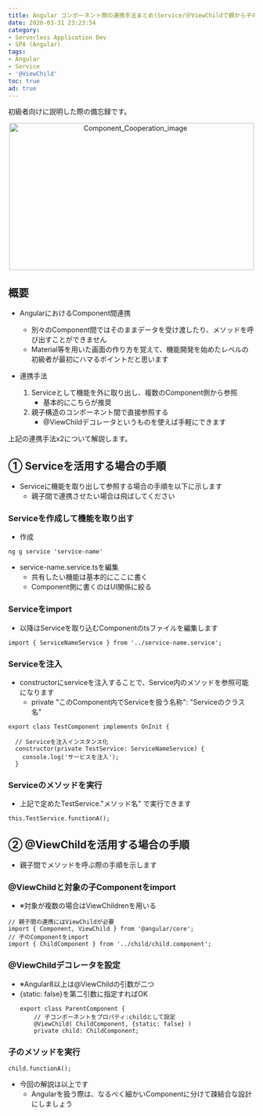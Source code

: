 ```yaml
---
title: Angular コンポーネント間の連携手法まとめ(Service/＠ViewChildで親から子のメソッドを呼出し)
date: 2020-03-31 23:23:54
category:
- Serverless Application Dev
- SPA (Angular)
tags:
- Angular
- Service
- '@ViewChild'
toc: true
ad: true
---
```


初級者向けに説明した際の備忘録です。

<div style="text-align:center;">
<img src="https://user-images.githubusercontent.com/41946222/78031914-28d0fa80-739f-11ea-83a7-ed40134c8aa0.png" height="300px" width="500px" alt="Component_Cooperation_image">
</div>

<!-- toc -->

## 概要
- AngularにおけるComponent間連携
    - 別々のComponent間ではそのままデータを受け渡したり、メソッドを呼び出すことができません
    - Material等を用いた画面の作り方を覚えて、機能開発を始めたレベルの初級者が最初にハマるポイントだと思います

- 連携手法
    1. Serviceとして機能を外に取り出し、複数のComponent側から参照
        - 基本的にこちらが推奨
    2. 親子構造のコンポーネント間で直接参照する
        - @ViewChildデコレータというものを使えば手軽にできます

上記の連携手法x2について解説します。

## ① Serviceを活用する場合の手順
- Serviceに機能を取り出して参照する場合の手順を以下に示します
    - 親子間で連携させたい場合は飛ばしてください

### Serviceを作成して機能を取り出す
- 作成
```
ng g service 'service-name'
```
- service-name.service.tsを編集
    - 共有したい機能は基本的にここに書く
    - Component側に書くのはUI関係に絞る

### Serviceをimport
- 以降はServiceを取り込むComponentのtsファイルを編集します
```
import { ServiceNameService } from '../service-name.service';
```
### Serviceを注入
- constructorにserviceを注入することで、Service内のメソッドを参照可能になります
    - private "このComponent内でServiceを扱う名称": "Serviceのクラス名"
```
export class TestComponent implements OnInit {

  // Serviceを注入インスタンス化
  constructor(private TestService: ServiceNameService) {
    console.log('サービスを注入');
  }

```

### Serviceのメソッドを実行
- 上記で定めたTestService."メソッド名" で実行できます
```
this.TestService.functionA();
```


## ② @ViewChildを活用する場合の手順
- 親子間でメソッドを呼ぶ際の手順を示します

### @ViewChildと対象の子Componentをimport
- ※対象が複数の場合はViewChildrenを用いる
```
// 親子間の連携にはViewChildが必要
import { Component, ViewChild } from '@angular/core';
// 子のComponentをimport
import { ChildComponent } from '../child/child.component';
```

### @ViewChildデコレータを設定
- ※Angular8以上は@ViewChildの引数が二つ
- {static: false}を第二引数に指定すればOK
    ```
    export class ParentComponent {
        // 子コンポーネントをプロパティ:childとして設定
        @ViewChild( ChildComponent, {static: false} )
        private child: ChildComponent;
    ```

### 子のメソッドを実行
```
child.functionA();
```

- 今回の解説は以上です
    - Angularを扱う際は、なるべく細かいComponentに分けて疎結合な設計にしましょう